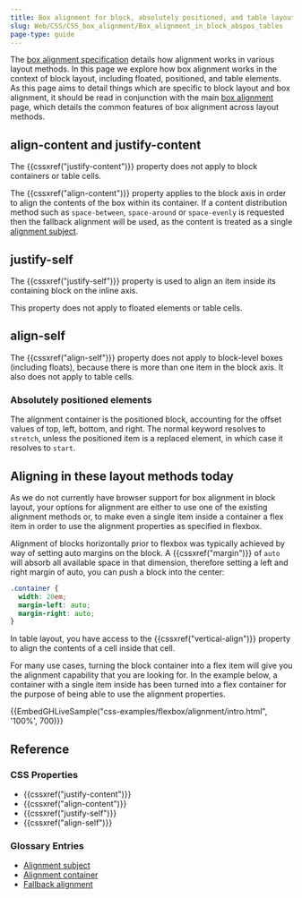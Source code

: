 ```yaml
---
title: Box alignment for block, absolutely positioned, and table layouts
slug: Web/CSS/CSS_box_alignment/Box_alignment_in_block_abspos_tables
page-type: guide
---
```


The [box alignment specification](/Web/CSS/CSS_box_alignment) details how alignment works in various layout methods. In this page we explore how box alignment works in the context of block layout, including floated, positioned, and table elements. As this page aims to detail things which are specific to block layout and box alignment, it should be read in conjunction with the main [box alignment](/Web/CSS/CSS_box_alignment) page, which details the common features of box alignment across layout methods.

## align-content and justify-content

The {{cssxref("justify-content")}} property does not apply to block containers or table cells.

The {{cssxref("align-content")}} property applies to the block axis in order to align the contents of the box within its container. If a content distribution method such as `space-between`, `space-around` or `space-evenly` is requested then the fallback alignment will be used, as the content is treated as a single [alignment subject](/Glossary/Alignment_Subject).

## justify-self

The {{cssxref("justify-self")}} property is used to align an item inside its containing block on the inline axis.

This property does not apply to floated elements or table cells.

## align-self

The {{cssxref("align-self")}} property does not apply to block-level boxes (including floats), because there is more than one item in the block axis. It also does not apply to table cells.

### Absolutely positioned elements

The alignment container is the positioned block, accounting for the offset values of top, left, bottom, and right. The normal keyword resolves to `stretch`, unless the positioned item is a replaced element, in which case it resolves to `start`.

## Aligning in these layout methods today

As we do not currently have browser support for box alignment in block layout, your options for alignment are either to use one of the existing alignment methods or, to make even a single item inside a container a flex item in order to use the alignment properties as specified in flexbox.

Alignment of blocks horizontally prior to flexbox was typically achieved by way of setting auto margins on the block. A {{cssxref("margin")}} of `auto` will absorb all available space in that dimension, therefore setting a left and right margin of auto, you can push a block into the center:

```css
.container {
  width: 20em;
  margin-left: auto;
  margin-right: auto;
}
```

In table layout, you have access to the {{cssxref("vertical-align")}} property to align the contents of a cell inside that cell.

For many use cases, turning the block container into a flex item will give you the alignment capability that you are looking for. In the example below, a container with a single item inside has been turned into a flex container for the purpose of being able to use the alignment properties.

{{EmbedGHLiveSample("css-examples/flexbox/alignment/intro.html", '100%', 700)}}

## Reference

### CSS Properties

- {{cssxref("justify-content")}}
- {{cssxref("align-content")}}
- {{cssxref("justify-self")}}
- {{cssxref("align-self")}}

### Glossary Entries

- [Alignment subject](/Glossary/Alignment_Subject)
- [Alignment container](/Glossary/Alignment_Container)
- [Fallback alignment](/Glossary/Fallback_Alignment)


